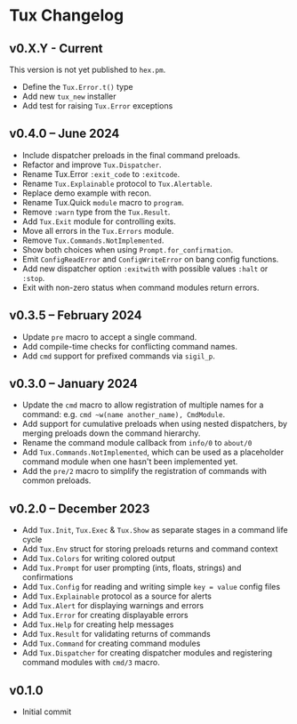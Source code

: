 # Tux Changelog

## v0.X.Y - Current

This version is not yet published to `hex.pm`.

  * Define the `Tux.Error.t()` type
  * Add new `tux_new` installer
  * Add test for raising `Tux.Error` exceptions

## v0.4.0 – June 2024

  * Include dispatcher preloads in the final command preloads.
  * Refactor and improve `Tux.Dispatcher`.
  * Rename Tux.Error `:exit_code` to `:exitcode`.
  * Rename `Tux.Explainable` protocol to `Tux.Alertable`.
  * Replace demo example with recon.
  * Rename Tux.Quick `module` macro to `program`.
  * Remove `:warn` type from the `Tux.Result`.
  * Add `Tux.Exit` module for controlling exits.
  * Move all errors in the `Tux.Errors` module.
  * Remove `Tux.Commands.NotImplemented`.
  * Show both choices when using `Prompt.for_confirmation`.
  * Emit `ConfigReadError` and `ConfigWriteError` on bang config functions.
  * Add new dispatcher option `:exitwith` with possible values `:halt` or `:stop`.
  * Exit with non-zero status when command modules return errors.

## v0.3.5 – February 2024

  * Update `pre` macro to accept a single command.
  * Add compile-time checks for conflicting command names.
  * Add `cmd` support for prefixed commands via `sigil_p`.

## v0.3.0 – January 2024

  * Update the `cmd` macro to allow registration of multiple names for a command:
    e.g. `cmd ~w(name another_name), CmdModule`.
  * Add support for cumulative preloads when using nested dispatchers,
    by merging preloads down the command hierarchy.
  * Rename the command module callback from `info/0` to `about/0`
  * Add `Tux.Commands.NotImplemented`, which can be used as a
    placeholder command module when one hasn't been implemented yet.
  * Add the `pre/2` macro to simplify the registration of commands
    with common preloads.

## v0.2.0 – December 2023

  * Add `Tux.Init`, `Tux.Exec` & `Tux.Show` as separate stages in a command life cycle
  * Add `Tux.Env` struct for storing preloads returns and command context
  * Add `Tux.Colors` for writing colored output
  * Add `Tux.Prompt` for user prompting (ints, floats, strings) and confirmations
  * Add `Tux.Config` for reading and writing simple `key = value` config files
  * Add `Tux.Explainable` protocol as a source for alerts
  * Add `Tux.Alert` for displaying warnings and errors
  * Add `Tux.Error` for creating displayable errors
  * Add `Tux.Help` for creating help messages
  * Add `Tux.Result` for validating returns of commands
  * Add `Tux.Command` for creating command modules
  * Add `Tux.Dispatcher` for creating dispatcher modules and registering
    command modules with `cmd/3` macro.

## v0.1.0

  * Initial commit
